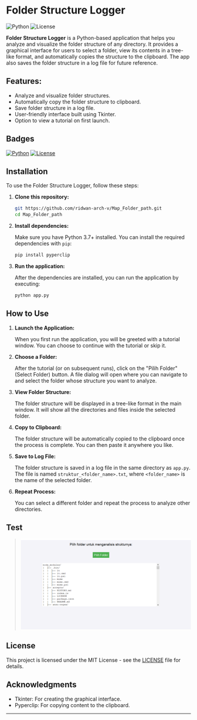 # Folder Structure Logger

![Python](https://img.shields.io/badge/Python-3.7%2B-blue.svg)
![License](https://img.shields.io/badge/License-MIT-green.svg)

**Folder Structure Logger** is a Python-based application that helps you analyze and visualize the folder structure of any directory. It provides a graphical interface for users to select a folder, view its contents in a tree-like format, and automatically copies the structure to the clipboard. The app also saves the folder structure in a log file for future reference.

## Features:
- Analyze and visualize folder structures.
- Automatically copy the folder structure to clipboard.
- Save folder structure in a log file.
- User-friendly interface built using Tkinter.
- Option to view a tutorial on first launch.
  
## Badges
[![Python](https://img.shields.io/badge/Python-3.7%2B-blue.svg)](https://www.python.org/downloads/)
[![License](https://img.shields.io/badge/License-MIT-green.svg)](https://opensource.org/licenses/MIT)

## Installation

To use the Folder Structure Logger, follow these steps:

1. **Clone this repository:**

   ```bash
   git https://github.com/ridwan-arch-v/Map_Folder_path.git
   cd Map_Folder_path
   ```

2. **Install dependencies:**

   Make sure you have Python 3.7+ installed. You can install the required dependencies with `pip`:

   ```bash
   pip install pyperclip
   ```

3. **Run the application:**

   After the dependencies are installed, you can run the application by executing:

   ```bash
   python app.py
   ```

## How to Use

1. **Launch the Application:**

   When you first run the application, you will be greeted with a tutorial window. You can choose to continue with the tutorial or skip it.

2. **Choose a Folder:**

   After the tutorial (or on subsequent runs), click on the "Pilih Folder" (Select Folder) button. A file dialog will open where you can navigate to and select the folder whose structure you want to analyze.

3. **View Folder Structure:**

   The folder structure will be displayed in a tree-like format in the main window. It will show all the directories and files inside the selected folder.

4. **Copy to Clipboard:**

   The folder structure will be automatically copied to the clipboard once the process is complete. You can then paste it anywhere you like.

5. **Save to Log File:**

   The folder structure is saved in a log file in the same directory as `app.py`. The file is named `struktur_<folder_name>.txt`, where `<folder_name>` is the name of the selected folder.

6. **Repeat Process:**

   You can select a different folder and repeat the process to analyze other directories.

## Test

> ![ilustration](/test/test.png)

## License

This project is licensed under the MIT License - see the [LICENSE](LICENSE) file for details.

## Acknowledgments

- Tkinter: For creating the graphical interface.
- Pyperclip: For copying content to the clipboard.

---
